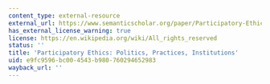 ```yaml
---
content_type: external-resource
external_url: https://www.semanticscholar.org/paper/Participatory-Ethics%3A-Politics%2C-Practices%2C-Cahill-Sultana/09efbe4465e161dcba2e4913509244e775c3458e
has_external_license_warning: true
license: https://en.wikipedia.org/wiki/All_rights_reserved
status: ''
title: 'Participatory Ethics: Politics, Practices, Institutions'
uid: e9fc9596-bc00-4543-b980-760294652983
wayback_url: ''
---
```

